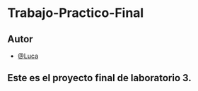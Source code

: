 # Trabajo-Practico-Final

## Autor

- [@Luca](https://github.com/lucaSinEse)

## Este es el proyecto final de laboratorio 3.
